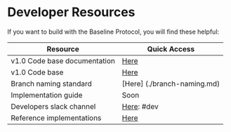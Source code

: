 # Developer Resources

If you want to build with the Baseline Protocol, you will find these helpful:

| Resource                     | Quick Access                                                                                               |
| ---------------------------- | ---------------------------------------------------------------------------------------------------------- |
| v1.0 Code base documentation | [Here](packages/)                                                                                          |
| v1.0 Code base               | [Here](https://github.com/ethereum-oasis-op/baseline/tree/master/core)                                             |
| Branch naming standard        | [Here] (./branch-naming.md)                                                    |                                        |
| Implementation guide         | Soon                                                                                                       |
| Developers slack channel     | [Here](https://join.slack.com/t/ethereum-baseline/shared\_invite/zt-d6emqeci-bjzBsXBqK4D7tBTZ40AEfQ): #dev |
| Reference implementations    | [Here](../bri/overview-of-reference-implementations.md)                                                    |

